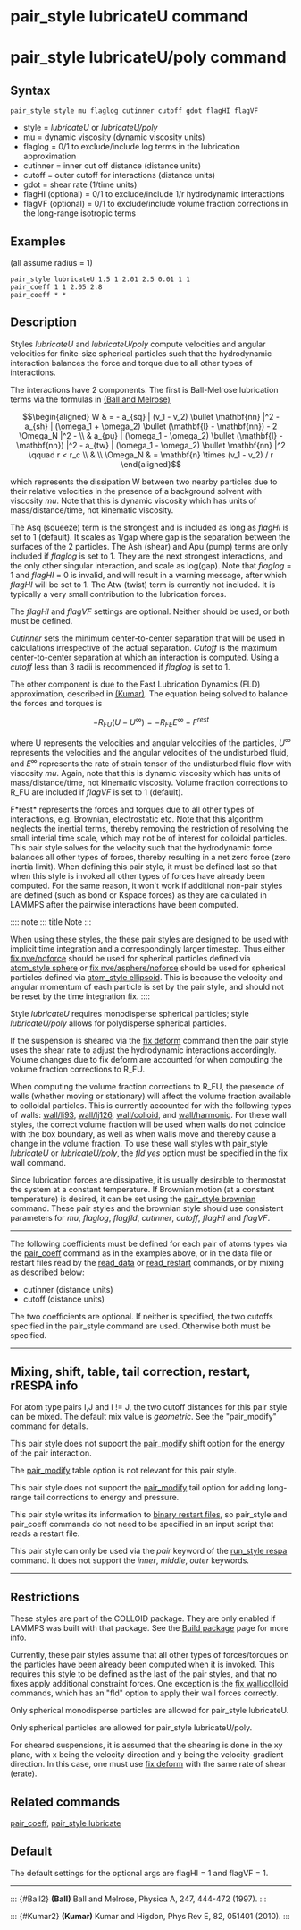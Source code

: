 # pair_style lubricateU command

# pair_style lubricateU/poly command

## Syntax

``` LAMMPS
pair_style style mu flaglog cutinner cutoff gdot flagHI flagVF
```

-   style = *lubricateU* or *lubricateU/poly*
-   mu = dynamic viscosity (dynamic viscosity units)
-   flaglog = 0/1 to exclude/include log terms in the lubrication
    approximation
-   cutinner = inner cut off distance (distance units)
-   cutoff = outer cutoff for interactions (distance units)
-   gdot = shear rate (1/time units)
-   flagHI (optional) = 0/1 to exclude/include 1/r hydrodynamic
    interactions
-   flagVF (optional) = 0/1 to exclude/include volume fraction
    corrections in the long-range isotropic terms

## Examples

(all assume radius = 1)

``` LAMMPS
pair_style lubricateU 1.5 1 2.01 2.5 0.01 1 1
pair_coeff 1 1 2.05 2.8
pair_coeff * *
```

## Description

Styles *lubricateU* and *lubricateU/poly* compute velocities and angular
velocities for finite-size spherical particles such that the
hydrodynamic interaction balances the force and torque due to all other
types of interactions.

The interactions have 2 components. The first is Ball-Melrose
lubrication terms via the formulas in [(Ball and Melrose)](Ball2)

$$\begin{aligned}
W & =  - a_{sq} | (v_1 - v_2) \bullet \mathbf{nn} |^2 -
a_{sh} | (\omega_1 + \omega_2) \bullet
(\mathbf{I} - \mathbf{nn}) - 2 \Omega_N |^2 - \\
&  a_{pu} | (\omega_1 - \omega_2) \bullet (\mathbf{I} - \mathbf{nn}) |^2 -
a_{tw} | (\omega_1 - \omega_2) \bullet \mathbf{nn} |^2  \qquad r < r_c \\
& \\
\Omega_N & = \mathbf{n} \times (v_1 - v_2) / r
\end{aligned}$$

which represents the dissipation W between two nearby particles due to
their relative velocities in the presence of a background solvent with
viscosity *mu*. Note that this is dynamic viscosity which has units of
mass/distance/time, not kinematic viscosity.

The Asq (squeeze) term is the strongest and is included as long as
*flagHI* is set to 1 (default). It scales as 1/gap where gap is the
separation between the surfaces of the 2 particles. The Ash (shear) and
Apu (pump) terms are only included if *flaglog* is set to 1. They are
the next strongest interactions, and the only other singular
interaction, and scale as log(gap). Note that *flaglog* = 1 and *flagHI*
= 0 is invalid, and will result in a warning message, after which
*flagHI* will be set to 1. The Atw (twist) term is currently not
included. It is typically a very small contribution to the lubrication
forces.

The *flagHI* and *flagVF* settings are optional. Neither should be used,
or both must be defined.

*Cutinner* sets the minimum center-to-center separation that will be
used in calculations irrespective of the actual separation. *Cutoff* is
the maximum center-to-center separation at which an interaction is
computed. Using a *cutoff* less than 3 radii is recommended if *flaglog*
is set to 1.

The other component is due to the Fast Lubrication Dynamics (FLD)
approximation, described in [(Kumar)](Kumar2). The equation being solved
to balance the forces and torques is

$$-R_{FU}(U-U^{\infty}) = -R_{FE}E^{\infty} - F^{rest}$$

where U represents the velocities and angular velocities of the
particles, $U^{\infty}$ represents the velocities and the angular
velocities of the undisturbed fluid, and $E^{\infty}$ represents the
rate of strain tensor of the undisturbed fluid flow with viscosity *mu*.
Again, note that this is dynamic viscosity which has units of
mass/distance/time, not kinematic viscosity. Volume fraction corrections
to R_FU are included if *flagVF* is set to 1 (default).

F\*rest\* represents the forces and torques due to all other types of
interactions, e.g. Brownian, electrostatic etc. Note that this algorithm
neglects the inertial terms, thereby removing the restriction of
resolving the small interial time scale, which may not be of interest
for colloidal particles. This pair style solves for the velocity such
that the hydrodynamic force balances all other types of forces, thereby
resulting in a net zero force (zero inertia limit). When defining this
pair style, it must be defined last so that when this style is invoked
all other types of forces have already been computed. For the same
reason, it won\'t work if additional non-pair styles are defined (such
as bond or Kspace forces) as they are calculated in LAMMPS after the
pairwise interactions have been computed.

:::: note
::: title
Note
:::

When using these styles, the these pair styles are designed to be used
with implicit time integration and a correspondingly larger timestep.
Thus either [fix nve/noforce](fix_nve_noforce) should be used for
spherical particles defined via [atom_style sphere](atom_style) or [fix
nve/asphere/noforce](fix_nve_asphere_noforce) should be used for
spherical particles defined via [atom_style ellipsoid](atom_style). This
is because the velocity and angular momentum of each particle is set by
the pair style, and should not be reset by the time integration fix.
::::

Style *lubricateU* requires monodisperse spherical particles; style
*lubricateU/poly* allows for polydisperse spherical particles.

If the suspension is sheared via the [fix deform](fix_deform) command
then the pair style uses the shear rate to adjust the hydrodynamic
interactions accordingly. Volume changes due to fix deform are accounted
for when computing the volume fraction corrections to R_FU.

When computing the volume fraction corrections to R_FU, the presence of
walls (whether moving or stationary) will affect the volume fraction
available to colloidal particles. This is currently accounted for with
the following types of walls: [wall/lj93](fix_wall),
[wall/lj126](fix_wall), [wall/colloid](fix_wall), and
[wall/harmonic](fix_wall). For these wall styles, the correct volume
fraction will be used when walls do not coincide with the box boundary,
as well as when walls move and thereby cause a change in the volume
fraction. To use these wall styles with pair_style *lubricateU* or
*lubricateU/poly*, the *fld yes* option must be specified in the fix
wall command.

Since lubrication forces are dissipative, it is usually desirable to
thermostat the system at a constant temperature. If Brownian motion (at
a constant temperature) is desired, it can be set using the [pair_style
brownian](pair_brownian) command. These pair styles and the brownian
style should use consistent parameters for *mu*, *flaglog*, *flagfld*,
*cutinner*, *cutoff*, *flagHI* and *flagVF*.

------------------------------------------------------------------------

The following coefficients must be defined for each pair of atoms types
via the [pair_coeff](pair_coeff) command as in the examples above, or in
the data file or restart files read by the [read_data](read_data) or
[read_restart](read_restart) commands, or by mixing as described below:

-   cutinner (distance units)
-   cutoff (distance units)

The two coefficients are optional. If neither is specified, the two
cutoffs specified in the pair_style command are used. Otherwise both
must be specified.

------------------------------------------------------------------------

## Mixing, shift, table, tail correction, restart, rRESPA info

For atom type pairs I,J and I != J, the two cutoff distances for this
pair style can be mixed. The default mix value is *geometric*. See the
\"pair_modify\" command for details.

This pair style does not support the [pair_modify](pair_modify) shift
option for the energy of the pair interaction.

The [pair_modify](pair_modify) table option is not relevant for this
pair style.

This pair style does not support the [pair_modify](pair_modify) tail
option for adding long-range tail corrections to energy and pressure.

This pair style writes its information to [binary restart
files](restart), so pair_style and pair_coeff commands do not need to be
specified in an input script that reads a restart file.

This pair style can only be used via the *pair* keyword of the
[run_style respa](run_style) command. It does not support the *inner*,
*middle*, *outer* keywords.

------------------------------------------------------------------------

## Restrictions

These styles are part of the COLLOID package. They are only enabled if
LAMMPS was built with that package. See the [Build
package](Build_package) page for more info.

Currently, these pair styles assume that all other types of
forces/torques on the particles have been already been computed when it
is invoked. This requires this style to be defined as the last of the
pair styles, and that no fixes apply additional constraint forces. One
exception is the [fix wall/colloid](fix_wall) commands, which has an
\"fld\" option to apply their wall forces correctly.

Only spherical monodisperse particles are allowed for pair_style
lubricateU.

Only spherical particles are allowed for pair_style lubricateU/poly.

For sheared suspensions, it is assumed that the shearing is done in the
xy plane, with x being the velocity direction and y being the
velocity-gradient direction. In this case, one must use [fix
deform](fix_deform) with the same rate of shear (erate).

## Related commands

[pair_coeff](pair_coeff), [pair_style lubricate](pair_lubricate)

## Default

The default settings for the optional args are flagHI = 1 and flagVF =
1.

------------------------------------------------------------------------

::: {#Ball2}
**(Ball)** Ball and Melrose, Physica A, 247, 444-472 (1997).
:::

::: {#Kumar2}
**(Kumar)** Kumar and Higdon, Phys Rev E, 82, 051401 (2010).
:::
